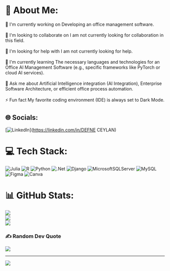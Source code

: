 # 💫 About Me:
🔭 I'm currently working on Developing an office management software.<br><br>👯 I'm looking to collaborate on I am not currently looking for collaboration in this field.<br><br>🤝 I'm looking for help with I am not currently looking for help.<br><br>🌱 I'm currently learning The necessary languages and technologies for an Office AI Management Software (e.g., specific frameworks like PyTorch or cloud AI services).<br><br>💬 Ask me about Artificial Intelligence integration (AI Integration), Enterprise Software Architecture, or efficient office process automation.<br><br>⚡ Fun fact My favorite coding environment (IDE) is always set to Dark Mode.


## 🌐 Socials:
[![LinkedIn](https://img.shields.io/badge/LinkedIn-%230077B5.svg?logo=linkedin&logoColor=white)](https://linkedin.com/in/DEFNE CEYLAN) 

# 💻 Tech Stack:
![Julia](https://img.shields.io/badge/-Julia-9558B2?style=for-the-badge&logo=julia&logoColor=white) ![R](https://img.shields.io/badge/r-%23276DC3.svg?style=for-the-badge&logo=r&logoColor=white) ![Python](https://img.shields.io/badge/python-3670A0?style=for-the-badge&logo=python&logoColor=ffdd54) ![.Net](https://img.shields.io/badge/.NET-5C2D91?style=for-the-badge&logo=.net&logoColor=white) ![Django](https://img.shields.io/badge/django-%23092E20.svg?style=for-the-badge&logo=django&logoColor=white) ![MicrosoftSQLServer](https://img.shields.io/badge/Microsoft%20SQL%20Server-CC2927?style=for-the-badge&logo=microsoft%20sql%20server&logoColor=white) ![MySQL](https://img.shields.io/badge/mysql-4479A1.svg?style=for-the-badge&logo=mysql&logoColor=white) ![Figma](https://img.shields.io/badge/figma-%23F24E1E.svg?style=for-the-badge&logo=figma&logoColor=white) ![Canva](https://img.shields.io/badge/Canva-%2300C4CC.svg?style=for-the-badge&logo=Canva&logoColor=white)
# 📊 GitHub Stats:
![](https://github-readme-stats.vercel.app/api?username=DEFNE&theme=jolly&hide_border=false&include_all_commits=true&count_private=true)<br/>
![](https://nirzak-streak-stats.vercel.app/?user=DEFNE&theme=jolly&hide_border=false)<br/>
![](https://github-readme-stats.vercel.app/api/top-langs/?username=DEFNE&theme=jolly&hide_border=false&include_all_commits=true&count_private=true&layout=compact)

### ✍ Random Dev Quote
![](https://quotes-github-readme.vercel.app/api?type=horizontal&theme=tokyonight)

---
[![](https://visitcount.itsvg.in/api?id=DEFNE&icon=7&color=10)](https://visitcount.itsvg.in)

<!-- Proudly created with GPRM ( https://gprm.itsvg.in ) -->
